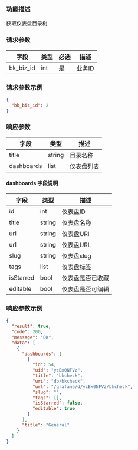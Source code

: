 ### 功能描述

获取仪表盘目录树


### 请求参数

| 字段        | 类型  | 必选 | 描述   |
|-----------|-----|----|------|
| bk_biz_id | int | 是  | 业务ID |

### 请求参数示例

```json
{
  "bk_biz_id": 2
}
```

### 响应参数

| 字段         | 类型     | 描述    |
|------------|--------|-------|
| title      | string | 目录名称  |
| dashboards | list   | 仪表盘列表 |

#### dashboards 字段说明

| 字段        | 类型     | 描述       |
|-----------|--------|----------|
| id        | int    | 仪表盘ID    |
| title     | string | 仪表盘名称    |
| uri       | string | 仪表盘URI   |
| url       | string | 仪表盘URL   |
| slug      | string | 仪表盘slug  |
| tags      | list   | 仪表盘标签    |
| isStarred | bool   | 仪表盘是否已收藏 |
| editable  | bool   | 仪表盘是否可编辑 |

### 响应参数示例

```json
{
  "result": true,
  "code": 200,
  "message": "OK",
  "data": [
    {
      "dashboards": [
        {
          "id": 54,
          "uid": "ycBx0NFVz",
          "title": "bkcheck",
          "uri": "db/bkcheck",
          "url": "/grafana/d/ycBx0NFVz/bkcheck",
          "slug": "",
          "tags": [],
          "isStarred": false,
          "editable": true
        }
      ],
      "title": "General"
    }
  ]
}
```